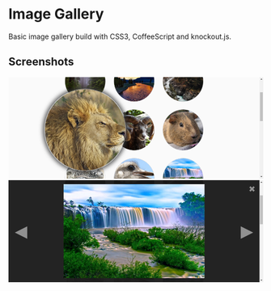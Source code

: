 # Image Gallery
Basic image gallery build with CSS3, CoffeeScript and knockout.js.

## Screenshots
![](screenshots/screenshot1.png)
![](screenshots/screenshot2.png)

